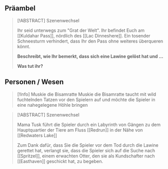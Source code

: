 ## Präambel

> [!ABSTRACT] Szenenwechsel
> 
> Ihr seid unterwegs zum "Grat der Welt".
> Ihr befindet Euch am [[Kuldahar Pass]], nördlich des [[Lac Dinneshere]].
> Ein tosender Schneesturm verhindert, dass Ihr den Pass ohne weiteres überqueren könnt. 
> 
> **Beschreibt, wie Ihr bemerkt, dass sich eine Lawine gelöst hat und ...**
> 
> **Was tut ihr?**


## Personen / Wesen

> [!Info] Muskie die Bisamratte
> Muskie die Bisamratte taucht mit wild fuchtelnden Tatzen vor den Spielern auf und möchte die Spieler in eine nahegelegene Höhle bringen


> [!ABSTRACT] Szenenwechsel
> 
> Mama Tusk führt die Spieler durch ein Labyrinth von Gängen zu dem Hauptquartier der Tiere am Fluss [[Redrun]] in der Nähe von [[Redwaters Lake]] 
> 
> Zum Dank dafür, dass Sie die Spieler vor dem Tod durch die Lawine gerettet hat, verlangt sie, dass die Spieler sich auf die Suche nach [[Spritzel]], einem erwachten Otter, den sie als Kundschafter nach [[Easthaven]] geschickt hat, zu begeben.

